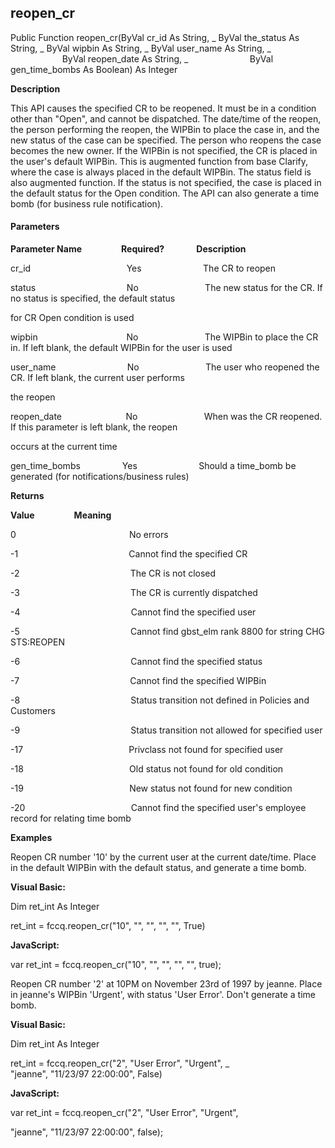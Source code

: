 reopen_cr
---------

Public Function reopen_cr(ByVal cr_id As String, _
						ByVal the_status As String, _
						ByVal wipbin As String, _
						ByVal user_name As String, _
                        ByVal reopen_date As String, _
                        ByVal gen_time_bombs As Boolean) As Integer

**Description**

This API causes the specified CR to be reopened. It must be in a condition other than "Open", and cannot be dispatched. The date/time of the reopen, the person performing the reopen, the WIPBin to place the case in, and the new status of the case can be specified. The person who reopens the case becomes the new owner. If the WIPBin is not specified, the CR is placed in the user's default WIPBin. This is augmented function from base Clarify, where the case is always placed in the default WIPBin. The status field is also augmented function. If the status is not specified, the case is placed in the default status for the Open condition. The API can also generate a time bomb (for business rule notification).

#### Parameters
**Parameter Name**                **Required?**             **Description**

cr_id                                       Yes                         The CR to reopen

status                                     No                           The new status for the CR. If no status is specified, the default status

for CR Open condition is used

wipbin                                    No                           The WIPBin to place the CR in. If left blank, the default WIPBin for the user is used

user_name                             No                           The user who reopened the CR. If left blank, the current user performs

the reopen

reopen_date                          No                           When was the CR reopened. If this parameter is left blank, the reopen

occurs at the current time

gen_time_bombs                 Yes                         Should a time_bomb be generated (for notifications/business rules)

**Returns**

**Value**                **Meaning**

0                                              No errors

-1                                             Cannot find the specified CR

-2                                             The CR is not closed

-3                                             The CR is currently dispatched

-4                                             Cannot find the specified user

-5                                             Cannot find gbst_elm rank 8800 for string CHG STS:REOPEN

-6                                             Cannot find the specified status

-7                                             Cannot find the specified WIPBin

-8                                             Status transition not defined in Policies and Customers

-9                                             Status transition not allowed for specified user

-17                                           Privclass not found for specified user

-18                                           Old status not found for old condition

-19                                           New status not found for new condition

-20                                           Cannot find the specified user's employee record for relating time bomb

**Examples**

 Reopen CR number '10' by the current user at the current date/time. Place in the default WIPBin with the default status, and generate a time bomb.

**Visual Basic:**

Dim ret_int As Integer

ret_int = fccq.reopen_cr("10", "", "", "", "", True)

**JavaScript:**

var ret_int = fccq.reopen_cr("10", "", "", "", "", true);

 Reopen CR number '2' at 10PM on November 23rd of 1997 by jeanne. Place in jeanne's WIPBin 'Urgent', with status 'User Error'. Don't generate a time bomb.

**Visual Basic:**

Dim ret_int As Integer

ret_int = fccq.reopen_cr("2", "User Error", "Urgent", _
                         "jeanne", "11/23/97 22:00:00", False)

**JavaScript:**

var ret_int = fccq.reopen_cr("2", "User Error", "Urgent",

 "jeanne", "11/23/97 22:00:00", false);